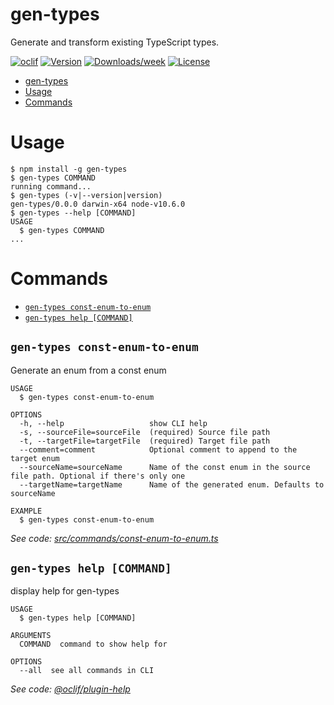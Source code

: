 # gen-types

Generate and transform existing TypeScript types.

[![oclif](https://img.shields.io/badge/cli-oclif-brightgreen.svg)](https://oclif.io)
[![Version](https://img.shields.io/npm/v/gen-types.svg)](https://npmjs.org/package/gen-types)
[![Downloads/week](https://img.shields.io/npm/dw/gen-types.svg)](https://npmjs.org/package/gen-types)
[![License](https://img.shields.io/npm/l/gen-types.svg)](https://github.com/gen-types/gen-types/blob/master/package.json)

<!-- toc -->

- [gen-types](#gen-types)
- [Usage](#usage)
- [Commands](#commands)
  <!-- tocstop -->

# Usage

<!-- usage -->

```sh-session
$ npm install -g gen-types
$ gen-types COMMAND
running command...
$ gen-types (-v|--version|version)
gen-types/0.0.0 darwin-x64 node-v10.6.0
$ gen-types --help [COMMAND]
USAGE
  $ gen-types COMMAND
...
```

<!-- usagestop -->

# Commands

<!-- commands -->

- [`gen-types const-enum-to-enum`](#gen-types-const-enum-to-enum)
- [`gen-types help [COMMAND]`](#gen-types-help-command)

## `gen-types const-enum-to-enum`

Generate an enum from a const enum

```
USAGE
  $ gen-types const-enum-to-enum

OPTIONS
  -h, --help                   show CLI help
  -s, --sourceFile=sourceFile  (required) Source file path
  -t, --targetFile=targetFile  (required) Target file path
  --comment=comment            Optional comment to append to the target enum
  --sourceName=sourceName      Name of the const enum in the source file path. Optional if there's only one
  --targetName=targetName      Name of the generated enum. Defaults to sourceName

EXAMPLE
  $ gen-types const-enum-to-enum
```

_See code: [src/commands/const-enum-to-enum.ts](https://github.com/gen-types/gen-types/blob/v0.0.0/src/commands/const-enum-to-enum.ts)_

## `gen-types help [COMMAND]`

display help for gen-types

```
USAGE
  $ gen-types help [COMMAND]

ARGUMENTS
  COMMAND  command to show help for

OPTIONS
  --all  see all commands in CLI
```

_See code: [@oclif/plugin-help](https://github.com/oclif/plugin-help/blob/v2.0.5/src/commands/help.ts)_

<!-- commandsstop -->
